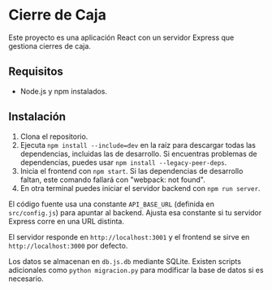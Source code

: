 # Cierre de Caja

Este proyecto es una aplicación React con un servidor Express que gestiona cierres de caja.

## Requisitos

- Node.js y npm instalados.

## Instalación

1. Clona el repositorio.
2. Ejecuta `npm install --include=dev` en la raíz para descargar todas las dependencias, incluidas las de desarrollo.
   Si encuentras problemas de dependencias, puedes usar `npm install --legacy-peer-deps`.
3. Inicia el frontend con `npm start`.
   Si las dependencias de desarrollo faltan, este comando fallará con "webpack: not found".
4. En otra terminal puedes iniciar el servidor backend con `npm run server`.

El código fuente usa una constante `API_BASE_URL` (definida en `src/config.js`) para
apuntar al backend. Ajusta esa constante si tu servidor Express corre en una URL
distinta.

El servidor responde en `http://localhost:3001` y el frontend se sirve en `http://localhost:3000` por defecto.

Los datos se almacenan en `db.js.db` mediante SQLite. Existen scripts adicionales como `python migracion.py` para modificar la base de datos si es necesario.
